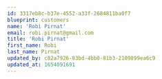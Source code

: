 ```yaml
---
id: 3317eb8c-b37e-4552-a33f-2684811ba0f7
blueprint: customers
name: 'Robi Pirnat'
email: robi.pirnat@gmail.com
title: 'Robi Pirnat'
first_name: Robi
last_name: Pirnat
updated_by: c82a7926-03bd-4bb0-81b3-2109899ea6c9
updated_at: 1654091691
---
```

